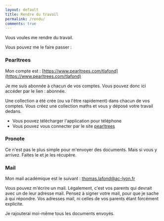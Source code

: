 ```yaml
---
layout: default
title: Rendre du travail
permalink: /rendu/
comments: true
---
```


Vous voules me rendre du travail. 

Vous pouvez me le faire passer :

### Pearltrees 

Mon compte est : [https://www.pearltrees.com/tlafond](https://www.pearltrees.com/tlafond)

Je me suis abonnée à chacun de vos comptes. Vous pouvez donc ici accéder par le lien : abonnée.

Une collection a été crée (ou va l'être rapidement) dans chacun de vos comptes. Vous créez une collection maths et vous y déposé votre travail dedans.

* Vous pouvez télécharger l'application pour téléphone
* Vous pouvez vous connecter par le site [pearltrees](https://www.pearltrees.com) 


### Pronote

Ce n'est pas le plus simple pour m'envoyer des documents. Mais si vous y arrivez. Faites le et je les récupère.


### Mail 

Mon mail académique est le suivant : thomas.lafond@ac-lyon.fr 

Vous pouvez m'écrire un mail. Légalement, c'est vos parents qui devrait avec un de leur adresse mail. Pensez à signer votre mail, pour que je sache à qui répondre. Vos adresses mail, ni celles de vos parents étant forcément explicite.


Je rajouterai moi-même tous les documents envoyés. 
